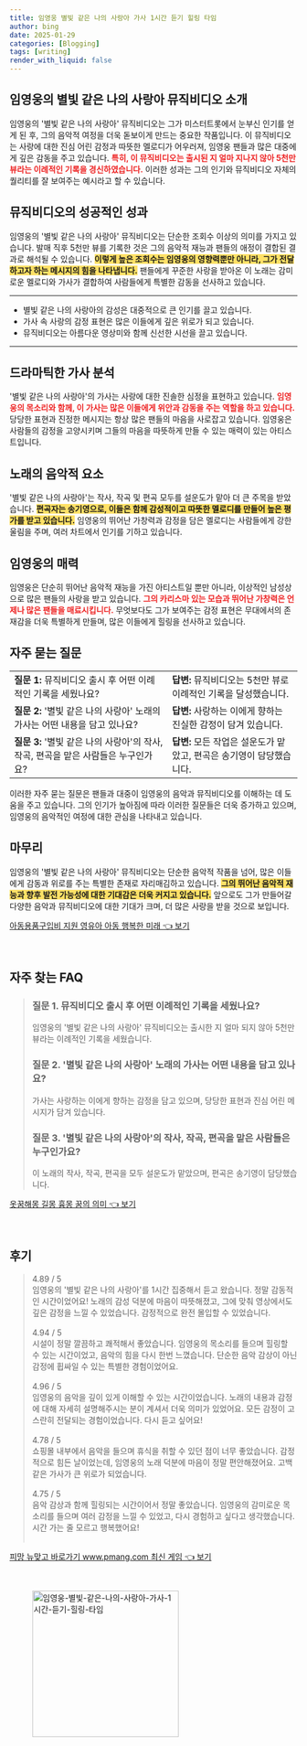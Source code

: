 ```yaml
---
title: 임영웅 별빛 같은 나의 사랑아 가사 1시간 듣기 힐링 타임
author: bing
date: 2025-01-29
categories: [Blogging]
tags: [writing]
render_with_liquid: false
---
```



<h2 id='임영웅의 별빛 같은 나의 사랑아 뮤직비디오 소개'>임영웅의 별빛 같은 나의 사랑아 뮤직비디오 소개</h2>

<p>임영웅의 '별빛 같은 나의 사랑아' 뮤직비디오는 그가 미스터트롯에서 눈부신 인기를 얻게 된 후, 그의 음악적 여정을 더욱 돋보이게 만드는 중요한 작품입니다. 이 뮤직비디오는 사랑에 대한 진심 어린 감정과 따뜻한 멜로디가 어우러져, 임영웅 팬들과 많은 대중에게 깊은 감동을 주고 있습니다. <b><span style="color: #ee2323;">특히, 이 뮤직비디오는 출시된 지 얼마 지나지 않아 5천만 뷰라는 이례적인 기록을 경신하였습니다.</span></b> 이러한 성과는 그의 인기와 뮤직비디오 자체의 퀄리티를 잘 보여주는 예시라고 할 수 있습니다.</p>

<h2 id='뮤직비디오의 성공적인 성과'>뮤직비디오의 성공적인 성과</h2>

<p>임영웅의 '별빛 같은 나의 사랑아' 뮤직비디오는 단순한 조회수 이상의 의미를 가지고 있습니다. 발매 직후 5천만 뷰를 기록한 것은 그의 음악적 재능과 팬들의 애정이 결합된 결과로 해석될 수 있습니다. <b><span style="background-color: #ffe066;">이렇게 높은 조회수는 임영웅의 영향력뿐만 아니라, 그가 전달하고자 하는 메시지의 힘을 나타냅니다.</span></b> 팬들에게 꾸준한 사랑을 받아온 이 노래는 감미로운 멜로디와 가사가 결합하여 사람들에게 특별한 감동을 선사하고 있습니다.</p>

<hr />

<ul>
    <li>별빛 같은 나의 사랑아의 감성은 대중적으로 큰 인기를 끌고 있습니다.</li>
    <li>가사 속 사랑의 감정 표현은 많은 이들에게 깊은 위로가 되고 있습니다.</li>
    <li>뮤직비디오는 아름다운 영상미와 함께 신선한 시선을 끌고 있습니다.</li>
</ul>

<hr />

<h2 id='드라마틱한 가사 분석'>드라마틱한 가사 분석</h2>

<p>'별빛 같은 나의 사랑아'의 가사는 사랑에 대한 진솔한 심정을 표현하고 있습니다. <b><span style="color: #ee2323;">임영웅의 목소리와 함께, 이 가사는 많은 이들에게 위안과 감동을 주는 역할을 하고 있습니다.</span></b> 당당한 표현과 진정한 메시지는 항상 많은 팬들의 마음을 사로잡고 있습니다. 임영웅은 사람들의 감정을 고양시키며 그들의 마음을 따뜻하게 만들 수 있는 매력이 있는 아티스트입니다.</p>

<h2 id='노래의 음악적 요소'>노래의 음악적 요소</h2>

<p>'별빛 같은 나의 사랑아'는 작사, 작곡 및 편곡 모두를 설운도가 맡아 더 큰 주목을 받았습니다. <b><span style="background-color: #ffe066;">편곡자는 송기영으로, 이들은 함께 감성적이고 따뜻한 멜로디를 만들어 높은 평가를 받고 있습니다.</span></b> 임영웅의 뛰어난 가창력과 감정을 담은 멜로디는 사람들에게 강한 울림을 주며, 여러 차트에서 인기를 기하고 있습니다.</p>

<h2 id='임영웅의 매력'>임영웅의 매력</h2>

<p>임영웅은 단순히 뛰어난 음악적 재능을 가진 아티스트일 뿐만 아니라, 이상적인 남성상으로 많은 팬들의 사랑을 받고 있습니다. <b><span style="color: #ee2323;">그의 카리스마 있는 모습과 뛰어난 가창력은 언제나 많은 팬들을 매료시킵니다.</span></b> 무엇보다도 그가 보여주는 감정 표현은 무대에서의 존재감을 더욱 특별하게 만들며, 많은 이들에게 힐링을 선사하고 있습니다.</p>

<h2 id='자주 묻는 질문'>자주 묻는 질문</h2>

<table>
    <tr>
        <td><b>질문 1:</b> 뮤직비디오 출시 후 어떤 이례적인 기록을 세웠나요?</td>
        <td><b>답변:</b> 뮤직비디오는 5천만 뷰로 이례적인 기록을 달성했습니다.</td>
    </tr>
    <tr>
        <td><b>질문 2:</b> '별빛 같은 나의 사랑아' 노래의 가사는 어떤 내용을 담고 있나요?</td>
        <td><b>답변:</b> 사랑하는 이에게 향하는 진실한 감정이 담겨 있습니다.</td>
    </tr>
    <tr>
        <td><b>질문 3:</b> '별빛 같은 나의 사랑아'의 작사, 작곡, 편곡을 맡은 사람들은 누구인가요?</td>
        <td><b>답변:</b> 모든 작업은 설운도가 맡았고, 편곡은 송기영이 담당했습니다.</td>
    </tr>
</table>

<p>이러한 자주 묻는 질문은 팬들과 대중이 임영웅의 음악과 뮤직비디오를 이해하는 데 도움을 주고 있습니다. 그의 인기가 높아짐에 따라 이러한 질문들은 더욱 증가하고 있으며, 임영웅의 음악적인 여정에 대한 관심을 나타내고 있습니다.</p>

<h2 id='마무리'>마무리</h2>

<p>임영웅의 '별빛 같은 나의 사랑아' 뮤직비디오는 단순한 음악적 작품을 넘어, 많은 이들에게 감동과 위로를 주는 특별한 존재로 자리매김하고 있습니다. <b><span style="background-color: #ffe066;">그의 뛰어난 음악적 재능과 향후 발전 가능성에 대한 기대감은 더욱 커지고 있습니다.</span></b> 앞으로도 그가 만들어갈 다양한 음악과 뮤직비디오에 대한 기대가 크며, 더 많은 사랑을 받을 것으로 보입니다.</p>


<p><a class="click-button" title="아동용품구입비 지원 영유아 아동 행복한 미래" href="https://adkhouse.github.io/posts/%EC%95%84%EB%8F%99%EC%9A%A9%ED%92%88%EA%B5%AC%EC%9E%85%EB%B9%84-%EC%A7%80%EC%9B%90-%EC%98%81%EC%9C%A0%EC%95%84-%EC%95%84%EB%8F%99-%ED%96%89%EB%B3%B5%ED%95%9C-%EB%AF%B8%EB%9E%98/" rel="dofollow">아동용품구입비 지원 영유아 아동 행복한 미래 👈 보기</a></p><br>
<h2 id='자주_찾는_FAQ'>자주 찾는 FAQ</h2>
<div itemscope="" itemtype="https://schema.org/FAQPage">
<blockquote>
<div itemscope="" itemprop="mainEntity" itemtype="https://schema.org/Question">
<h3 itemprop="name">질문 1. 뮤직비디오 출시 후 어떤 이례적인 기록을 세웠나요?</h3>
<div itemscope="" itemprop="acceptedAnswer" itemtype="https://schema.org/Answer">
<span itemprop="text">
<p>임영웅의 '별빛 같은 나의 사랑아' 뮤직비디오는 출시한 지 얼마 되지 않아 5천만 뷰라는 이례적인 기록을 세웠습니다.</p>
</span>
</div>
</div>
<div itemscope="" itemprop="mainEntity" itemtype="https://schema.org/Question">
<h3 itemprop="name">질문 2. '별빛 같은 나의 사랑아' 노래의 가사는 어떤 내용을 담고 있나요?</h3>
<div itemscope="" itemprop="acceptedAnswer" itemtype="https://schema.org/Answer">
<span itemprop="text">
<p>가사는 사랑하는 이에게 향하는 감정을 담고 있으며, 당당한 표현과 진심 어린 메시지가 담겨 있습니다.</p>
</span>
</div>
</div>
<div itemscope="" itemprop="mainEntity" itemtype="https://schema.org/Question">
<h3 itemprop="name">질문 3. '별빛 같은 나의 사랑아'의 작사, 작곡, 편곡을 맡은 사람들은 누구인가요?</h3>
<div itemscope="" itemprop="acceptedAnswer" itemtype="https://schema.org/Answer">
<span itemprop="text">
<p>이 노래의 작사, 작곡, 편곡을 모두 설운도가 맡았으며, 편곡은 송기영이 담당했습니다.</p>
</span>
</div>
</div>
</blockquote>
</div>
<p><a class="click-button" title="옷꿈해몽 길몽 흉몽 꿈의 의미" href="https://adkhouse.github.io/posts/%EC%98%B7%EA%BF%88%ED%95%B4%EB%AA%BD-%EA%B8%B8%EB%AA%BD-%ED%9D%89%EB%AA%BD-%EA%BF%88%EC%9D%98-%EC%9D%98%EB%AF%B8/" rel="dofollow">옷꿈해몽 길몽 흉몽 꿈의 의미 👈 보기</a></p><br>
<h2 id='후기'>후기</h2>
<div itemscope itemtype="https://schema.org/Product">
  <blockquote>
  <div itemprop="review" itemscope itemtype="https://schema.org/Review">
      <div itemprop="reviewRating" itemscope itemtype="https://schema.org/Rating"> <span itemprop="ratingValue">4.89</span> / <span itemprop="bestRating">5</span> </div>
      <span itemprop="reviewBody">임영웅의 '별빛 같은 나의 사랑아'를 1시간 집중해서 듣고 왔습니다. 정말 감동적인 시간이었어요! 노래의 감성 덕분에 마음이 따뜻해졌고, 그에 맞춰 영상에서도 깊은 감정을 느낄 수 있었습니다. 감정적으로 완전 몰입할 수 있었습니다.</span>
  </div>
  <br>
  <div itemprop="review" itemscope itemtype="https://schema.org/Review">
      <div itemprop="reviewRating" itemscope itemtype="https://schema.org/Rating"> <span itemprop="ratingValue">4.94</span> / <span itemprop="bestRating">5</span> </div>
      <span itemprop="reviewBody">시설이 정말 깔끔하고 쾌적해서 좋았습니다. 임영웅의 목소리를 들으며 힐링할 수 있는 시간이었고, 음악의 힘을 다시 한번 느꼈습니다. 단순한 음악 감상이 아닌 감정에 휩싸일 수 있는 특별한 경험이었어요.</span>
  </div>
  <br>
  <div itemprop="review" itemscope itemtype="https://schema.org/Review">
      <div itemprop="reviewRating" itemscope itemtype="https://schema.org/Rating"> <span itemprop="ratingValue">4.96</span> / <span itemprop="bestRating">5</span> </div>
      <span itemprop="reviewBody">임영웅의 음악을 깊이 있게 이해할 수 있는 시간이었습니다. 노래의 내용과 감정에 대해 자세히 설명해주시는 분이 계셔서 더욱 의미가 있었어요. 모든 감정이 고스란히 전달되는 경험이었습니다. 다시 듣고 싶어요!</span>
  </div>
  <br>
  <div itemprop="review" itemscope itemtype="https://schema.org/Review">
      <div itemprop="reviewRating" itemscope itemtype="https://schema.org/Rating"> <span itemprop="ratingValue">4.78</span> / <span itemprop="bestRating">5</span> </div>
      <span itemprop="reviewBody">쇼핑몰 내부에서 음악을 들으며 휴식을 취할 수 있던 점이 너무 좋았습니다. 감정적으로 힘든 날이었는데, 임영웅의 노래 덕분에 마음이 정말 편안해졌어요. 고백 같은 가사가 큰 위로가 되었습니다.</span>
  </div>
  <br>
  <div itemprop="review" itemscope itemtype="https://schema.org/Review">
      <div itemprop="reviewRating" itemscope itemtype="https://schema.org/Rating"> <span itemprop="ratingValue">4.75</span> / <span itemprop="bestRating">5</span> </div>
      <span itemprop="reviewBody">음악 감상과 함께 힐링되는 시간이어서 정말 좋았습니다. 임영웅의 감미로운 목소리를 들으며 여러 감정을 느낄 수 있었고, 다시 경험하고 싶다고 생각했습니다. 시간 가는 줄 모르고 행복했어요!</span>
  </div>
  <br>
  </blockquote>
</div>
<p><a class="click-button" title="피망 뉴맞고 바로가기 www.pmang.com 최신 게임" href="https://adkhouse.github.io/posts/%ED%94%BC%EB%A7%9D-%EB%89%B4%EB%A7%9E%EA%B3%A0-%EB%B0%94%EB%A1%9C%EA%B0%80%EA%B8%B0-www.pmang.com-%EC%B5%9C%EC%8B%A0-%EA%B2%8C%EC%9E%84/" rel="dofollow">피망 뉴맞고 바로가기 www.pmang.com 최신 게임 👈 보기</a></p><br>
<figure class="image"><img src="https://adkhouse.github.io/assets/img/thumbnail/임영웅-별빛-같은-나의-사랑아-가사-1시간-듣기-힐링-타임.webp" alt="임영웅-별빛-같은-나의-사랑아-가사-1시간-듣기-힐링-타임" width="256" height="256"></figure>